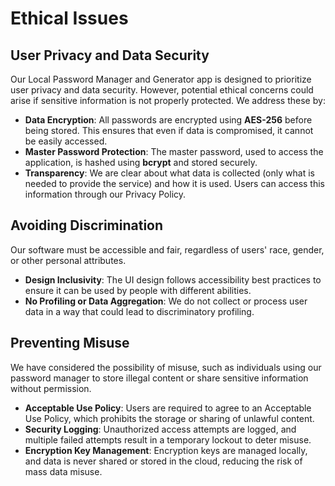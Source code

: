 # Ethical Issues

## User Privacy and Data Security
Our Local Password Manager and Generator app is designed to prioritize user privacy and data security. However, potential ethical concerns could arise if sensitive information is not properly protected. We address these by:
- **Data Encryption**: All passwords are encrypted using **AES-256** before being stored. This ensures that even if data is compromised, it cannot be easily accessed.
- **Master Password Protection**: The master password, used to access the application, is hashed using **bcrypt** and stored securely.
- **Transparency**: We are clear about what data is collected (only what is needed to provide the service) and how it is used. Users can access this information through our Privacy Policy.

## Avoiding Discrimination
Our software must be accessible and fair, regardless of users' race, gender, or other personal attributes. 
- **Design Inclusivity**: The UI design follows accessibility best practices to ensure it can be used by people with different abilities.
- **No Profiling or Data Aggregation**: We do not collect or process user data in a way that could lead to discriminatory profiling.

## Preventing Misuse
We have considered the possibility of misuse, such as individuals using our password manager to store illegal content or share sensitive information without permission.
- **Acceptable Use Policy**: Users are required to agree to an Acceptable Use Policy, which prohibits the storage or sharing of unlawful content.
- **Security Logging**: Unauthorized access attempts are logged, and multiple failed attempts result in a temporary lockout to deter misuse.
- **Encryption Key Management**: Encryption keys are managed locally, and data is never shared or stored in the cloud, reducing the risk of mass data misuse.
